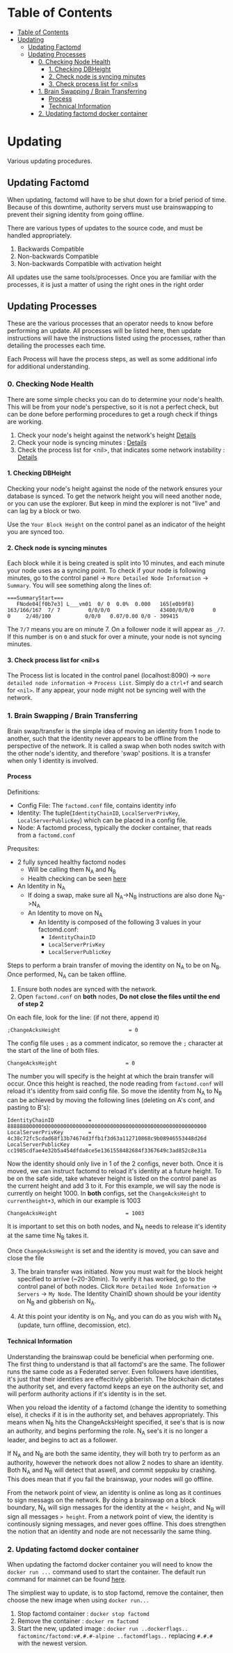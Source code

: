# Table of Contents
   * [Table of Contents](#table-of-contents)
   * [Updating](#updating)
      * [Updating Factomd](#updating-factomd)
      * [Updating Processes](#updating-processes)
         * [0. Checking Node Health](#0-checking-node-health)
            * [1. Checking DBHeight](#1-checking-dbheight)
            * [2. Check node is syncing minutes](#2-check-node-is-syncing-minutes)
            * [3. Check process list for \<nil\>s](#3-check-process-list-for-nils)
         * [1. Brain Swapping / Brain Transferring](#1-brain-swapping--brain-transferring)
            * [Process](#process)
            * [Technical Information](#technical-information)
         * [2. Updating factomd docker container](#2-updating-factomd-docker-container)





# Updating

Various updating procedures.

## Updating Factomd

When updating, factomd will have to be shut down for a brief period of time. Because of this downtime, authority servers must use brainswapping to prevent their signing identity from going offline.

There are various types of updates to the source code, and must be handled appropriately.
1. Backwards Compatible
2. Non-backwards Compatible
3. Non-backwards Compatible with activation height

All updates use the same tools/processes. Once you are familiar with the processes, it is just a matter of using the right ones in the right order

## Updating Processes

These are the various processes that an operator needs to know before performing an update. All processes will be listed here, then update instructions will have the instructions listed using the processes, rather than detailing the processes each time.

Each Process will have the process steps, as well as some additional info for additional understanding.


### 0. Checking Node Health

There are some simple checks you can do to determine your node's health. This will be from your node's perspective, so it is not a perfect check, but can be done before performing procedures to get a rough check if things are working.

1. Check your node's height against the network's height [Details](#1-checking-dbheight)
2. Check your node is syncing minutes : [Details](#2-check-node-is-syncing-minutes)
3. Check the process list for \<nil\>, that indicates some network instability : [Details](#3-check-process-list-for-s)


#### 1. Checking DBHeight

Checking your node's height against the node of the network ensures your database is synced. To get the network height you will need another node, or you can use the explorer. But keep in mind the explorer is not "live" and can lag by a block or two.

Use the `Your Block Height` on the control panel as an indicator of the height you are synced too.

#### 2. Check node is syncing minutes

Each block while it is being created is split into 10 minutes, and each minute your node uses as a syncing point.
To check if your node is following minutes, go to the control panel -> `More Detailed Node Information` -> `Summary`.
You will see something along the lines of:
```
===SummaryStart===
   FNode04[f0b7e3] L___vm01  0/ 0  0.0%  0.000   165[e0b9f8] 163/166/167  7/ 7         0/0/0/0                43400/0/0/0      0     0     2/40/100           0/0/0   0.07/0.00 0/0 - 309415
```
The `7/7` means you are on minute 7. On a follower node it will appear as `_/7`. If this number is on `0` and stuck for over a minute, your node is not syncing minutes.

#### 3. Check process list for \<nil\>s

The Process list is located in the control panel (localhost:8090) -> `more detailed node information` -> `Process List`. Simply do a `ctrl+f` and search for `<nil>`. If any appear, your node might not be syncing well with the network.

### 1. Brain Swapping / Brain Transferring

Brain swap/transfer is the simple idea of moving an identity from 1 node to another, such that the identity never appears to be offline from the perspective of the network. It is called a swap when both nodes switch with the other node's identity, and therefore 'swap' positions. It is a transfer when only 1 identity is involved.

#### Process

Definitions:
- Config File: The `factomd.conf` file, contains identity info
- Identity: The tuple(`IdentityChainID`, `LocalServerPrivKey`, `LocalServerPublicKey`) which can be placed in a config file.
- Node: A factomd process, typically the docker container, that reads from a `factomd.conf`

Prequsites:

- 2 fully synced healthy factomd nodes
    - Will be calling them N<sub>A</sub> and N<sub>B</sub>
    - Health checking can be seen [here](#0-checking-node-health)
- An Identity in  N<sub>A</sub>
    - If doing a swap, make sure all N<sub>A</sub>->N<sub>B</sub> instructions are also done N<sub>B</sub>->N<sub>A</sub>
    - An Identity to move on N<sub>A</sub>
        - An Identity is composed of the following 3 values in your factomd.conf:
            - `IdentityChainID`
            - `LocalServerPrivKey`
            - `LocalServerPublicKey`

Steps to perform a brain transfer of moving the identity on N<sub>A</sub> to be on N<sub>B</sub>. Once performed, N<sub>A</sub> can be taken offline.

1. Ensure both nodes are synced with the network.
2. Open `factomd.conf` on **both** nodes, **Do not close the files until the end of step 2**

On each file, look for the line: (if not there, append it)
```
;ChangeAcksHeight                      = 0
```

The config file uses `;` as a comment indicator, so remove the `;` character at the start of the line of both files.

```
ChangeAcksHeight                      = 0
```

The number you will specify is the height at which the brain transfer will occur. Once this height is reached, the node reading from `factomd.conf` will reload it's identity from said config file. So move the identity from N<sub>A</sub> to N<sub>B</sub> can be achieved by moving the following lines (deleting on A's conf, and pasting to B's):
```
IdentityChainID           = 8888880000000000000000000000000000000000000000000000000000000000
LocalServerPrivKey        = 4c38c72fc5cdad68f13b74674d3ffb1f3d63a112710868c9b08946553448d26d
LocalServerPublicKey      = cc1985cdfae4e32b5a454dfda8ce5e1361558482684f3367649c3ad852c8e31a
```

Now the identity should only live in 1 of the 2 configs, never both. Once it is moved, we can instruct factomd to reload it's identity at a future height. To be on the safe side, take whatever height is listed on the control panel as the current height and add 3 to it. For this example, we will say the node is currently on height 1000. In **both** configs, set the `ChangeAcksHeight` to `currentheight+3`, which in our example is 1003

```
ChangeAcksHeight                      = 1003
```

It is important to set this on both nodes, and N<sub>A</sub> needs to release it's identity at the same time N<sub>B</sub> takes it.

Once `ChangeAcksHeight` is set and the identity is moved, you can save and close the file

3. The brain transfer was initiated. Now you must wait for the block height specified to arrive (~20-30min). To verify it has worked, go to the control panel of both nodes. Click `More Detailed Node Information` -> `Servers` -> `My Node`. The Identity ChainID shown should be your identity on N<sub>B</sub> and gibberish on N<sub>A</sub>.

4. At this point your identity is on N<sub>B</sub>, and you can do as you wish with N<sub>A</sub> (update, turn offline, decomission, etc).

#### Technical Information

Understanding the brainswap could be beneficial when performing one. The first thing to understand is that all factomd's are the same. The follower runs the same code as a Federated server. Even followers have identities, it's just that their identities are effecitivly gibberish. The blockchain dictates the authority set, and every factomd keeps an eye on the authority set, and will perform authority actions if it's identity is in the set.

When you reload the identity of a factomd (change the identity to something else), it checks if it is in the authority set, and behaves appropriately. This means when N<sub>B</sub> hits the ChangeAcksHeight specified, it see's that is is now an authority, and begins performing the role. N<sub>A</sub> see's it is no longer a leader, and begins to act as a follower.

If N<sub>A</sub> and N<sub>B</sub> are both the same identity, they will both try to perform as an authority, however the network does not allow 2 nodes to share an identity. Both N<sub>A</sub> and N<sub>B</sub> will detect that aswell, and commit seppuku by crashing. This does mean that if you fail the brainswap, your nodes will go offline.

From the network point of view, an identity is online as long as it continues to sign messags on the network. By doing a brainswap on a block boundary, N<sub>A</sub> will sign messages for the identity at the  `< height`, and N<sub>B</sub> will sign all messages `> height`. From a network point of view, the identity is continously signing messages, and never goes offline. This does strengthen the notion that an identity and node are not necessarily the same thing.


### 2. Updating factomd docker container

When updating the factomd docker container you will need to know the `docker run ...` command used to start the container. The default run command for mainnet can be found [here](README.md#from-the-docker-cli-recommended-and-better-tested).

The simpliest way to update, is to stop factomd, remove the container, then choose the new image when using `docker run...`

1. Stop factomd container : `docker stop factomd`
2. Remove the container  : `docker rm factomd`
3. Start the new, updated image : `docker run ..dockerflags.. factominc/factomd:v#.#.#-alpine ..factomdflags..` replacing `#.#.#` with the newest version.
